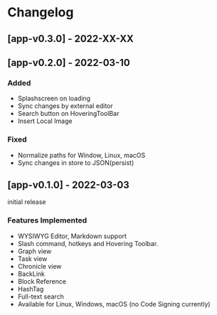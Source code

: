 # Changelog

## [app-v0.3.0] - 2022-XX-XX



## [app-v0.2.0] - 2022-03-10

### Added
- Splashscreen on loading  
- Sync changes by external editor  
- Search button on HoveringToolBar  
- Insert Local Image  

### Fixed
- Normalize paths for Window, Linux, macOS  
- Sync changes in store to JSON(persist)  

## [app-v0.1.0] - 2022-03-03

initial release

### Features Implemented

- WYSIWYG Editor, Markdown support  
- Slash command, hotkeys and Hovering Toolbar.   
- Graph view 
- Task view  
- Chronicle view 
- BackLink   
- Block Reference  
- HashTag 
- Full-text search 
- Available for Linux, Windows, macOS (no Code Signing currently)
